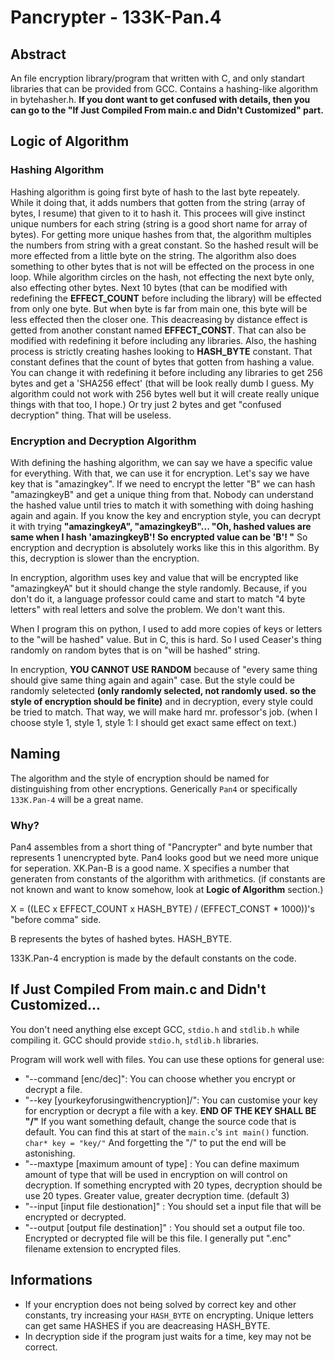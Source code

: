 # Pancrypter - 133K-Pan.4
## Abstract
An file encryption library/program that written with C, and only standart libraries that can be provided from GCC. Contains a hashing-like algorithm in bytehasher.h.
**If you dont want to get confused with details, then you can go to the "If Just Compiled From main.c and Didn't Customized" part.**
## Logic of Algorithm

### Hashing Algorithm
Hashing algorithm is going first byte of hash to the last byte repeately. While it doing that, it adds numbers that gotten from the string (array of bytes, I resume) that given to it to hash it.
This procees will give instinct unique numbers for each string (string is a good short name for array of bytes). For getting more unique hashes from that,
the algorithm multiples the numbers from string with a great constant. So the hashed result will be more effected from a little byte on the string. The algorithm also does
something to other bytes that is not will be effected on the process in one loop. While algorithm circles on the hash, not effecting the next byte only, also
effecting other bytes. Next 10 bytes (that can be modified with redefining the **EFFECT_COUNT** before including the library) will be effected from only one byte. But when byte is far from 
main one, this byte will be less effected then the closer one. This deacreasing by distance effect is getted from another constant named **EFFECT_CONST**. That can also be modified
with redefining it before including any libraries. Also, the hashing process is strictly creating hashes looking to **HASH_BYTE** constant. That constant defines that the count
of bytes that gotten from hashing a value. You can change it with redefining it before including any libraries to get 256 bytes and get a 'SHA256 effect' (that will be look really dumb I guess. My algorithm could not work with 256 bytes well
but it will create really unique things with that too, I hope.) Or try just 2 bytes and get "confused decryption" thing. That will be useless.

### Encryption and Decryption Algorithm
With defining the hashing algorithm, we can say we have a specific value for everything. With that, we can use it for encryption.
Let's say we have key that is "amazingkey". If we need to encrypt the letter "B" we can hash "amazingkeyB" and get a unique thing
from that. Nobody can understand the hashed value until tries to match it with something with doing hashing again and again. If you know
the key and encryption style, you can decrypt it with trying **"amazingkeyA", "amazingkeyB"... "Oh, hashed values are same when I hash
'amazingkeyB'! So encrypted value can be 'B'! "** So encryption and decryption is absolutely works like this in this algorithm. By this,
decryption is slower than the encryption.

In encryption, algorithm uses key and value that will be encrypted like "amazingkeyA" but it should change the style randomly. Because, if you don't do it,
a language professor could came and start to match "4 byte letters" with real letters and solve the problem. We don't want this.

When I program this on python, I used to add more copies of keys or letters to the "will be hashed" value. But in C, this is hard. So I used
Ceaser's thing randomly on random bytes that is on "will be hashed" string.

In encryption, **YOU CANNOT USE RANDOM** because of "every same thing should give same thing again and again" case. But the style
could be randomly seletected **(only randomly selected, not randomly used. so the style of encryption should be finite)** and in decryption,
every style could be tried to match. That way, we will make hard mr. professor's job. (when I choose style 1, style 1, style 1: I should get
exact same effect on text.)

## Naming
The algorithm and the style of encryption should be named for distinguishing from other encryptions. Generically ```Pan4``` or specifically ```133K.Pan-4``` will be a great name.

### Why?
Pan4 assembles from a short thing of "Pancrypter" and byte number that represents 1 unencrypted byte.
Pan4 looks good but we need more unique for seperation.
XK.Pan-B is a good name. X specifies a number that generaten from constants of the algorithm with arithmetics. (if constants are not known and want to know somehow, look at **Logic of Algorithm**
section.)

X = ((LEC x EFFECT_COUNT x HASH_BYTE) / (EFFECT_CONST * 1000))'s "before comma" side.

B represents the bytes of hashed bytes. HASH_BYTE.

133K.Pan-4 encryption is made by the default constants on the code.

## If Just Compiled From main.c and Didn't Customized...
You don't need anything else except GCC, ```stdio.h``` and ```stdlib.h``` while compiling it. GCC should provide ```stdio.h```, ```stdlib.h``` libraries.

Program will work well with files. You can use these options for general use:
- "--command [enc/dec]": You can choose whether you encrypt or decrypt a file.
- "--key [yourkeyforusingwithencryption]/": You can customise your key for encryption or decrypt a file with a key. **END OF THE KEY SHALL BE "/"** If you want something default, change the source code that is default. You can find this at start of the ```main.c```'s ```int main()``` function. ```char* key = "key/"``` And forgetting the "/" to put the end will be astonishing.
- "--maxtype [maximum amount of type] :  You can define maximum amount of type that will be used in encryption on will control on decryption. If something encrypted with 20 types, decryption should be use 20 types. Greater value, greater decryption time. (default 3)
- "--input [input file destionation]" : You should set a input file that will be encrypted or decrypted.
- "--output [output file destination]" : You should set a output file too. Encrypted or decrypted file will be this file. I generally put ".enc" filename extension to encrypted files.

## Informations

- If your encryption does not being solved by correct key and other constants, try increasing your ```HASH_BYTE``` on encrypting. Unique letters can get same HASHES if you are deacreasing HASH_BYTE.
- In decryption side if the program just waits for a time, key may not be correct.
